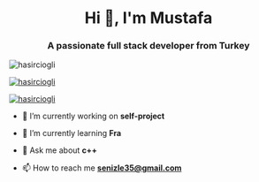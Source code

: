<h1 align="center">Hi 👋, I'm Mustafa</h1>
<h3 align="center">A passionate full stack developer from Turkey</h3>

<p align="left"> <img src="https://komarev.com/ghpvc/?username=hasirciogli&label=Total%20Profile%20View's&color=36a7ec&style=plastic" alt="hasirciogli" /> </p>

<p align="left"> <a href="https://github.com/ryo-ma/github-profile-trophy"><img src="https://github-profile-trophy.vercel.app/?username=hasirciogli" alt="hasirciogli" /></a> </p>

<p align="left"> <a href="https://twitter.com/hasirciogli" target="blank"><img src="https://img.shields.io/twitter/follow/hasirciogli?logo=twitter&style=for-the-badge" alt="hasirciogli" /></a> </p>

- 🔭 I’m currently working on **self-project**

- 🌱 I’m currently learning **Fra**

- 💬 Ask me about **c++**

- 📫 How to reach me **senizle35@gmail.com**
